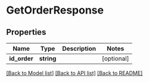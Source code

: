 # GetOrderResponse

## Properties
Name | Type | Description | Notes
------------ | ------------- | ------------- | -------------
**id_order** | **string** |  | [optional] 

[[Back to Model list]](../README.md#documentation-for-models) [[Back to API list]](../README.md#documentation-for-api-endpoints) [[Back to README]](../README.md)


